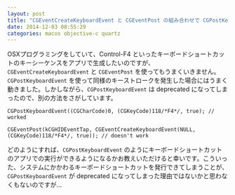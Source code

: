 ```yaml
---
layout: post
title: "CGEventCreateKeyboardEvent と CGEventPost の組み合わせで CGPostKeyboardEvent でできたことを実現したい"
date: 2014-12-03 00:55:29
categories: macos objective-c quartz
---
```

<p>OSXプログラミングをしていて、Control-F4 といったキーボードショートカットのキーシーケンスをアプリで生成したいのですが、<code>CGEventCreateKeyboardEvent</code> と <code>CGEventPost</code> を使ってもうまくいきません。<code>CGPostKeyboardEvent</code> を使って同様のキーストロークを発生した場合にはうまく動きました。しかしながら、<code>CGPostKeyboardEvent</code> は deprecated になってしまったので、別の方法をさがしています。</p>

<pre><code>CGPostKeyboardEvent((CGCharCode)0, (CGKeyCode)118/*F4*/, true); // worked

CGEventPost(kCGHIDEventTap, CGEventCreateKeyboardEvent(NULL, (CGKeyCode)118/*F4*/, true)); // doesn't work
</code></pre>

<p>どのようにすれば、<code>CGPostKeyboardEvent</code> のようにキーボードショートカットのアプリでの実行ができるようになるかお教えいただけると幸いです。こういった、システムにかかわるキーボードショートカットを発行できてしまうことが、<code>CGPostKeyboardEvent</code> が deprecated になってしまった理由ではないかと思わなくもないのですが…</p>

